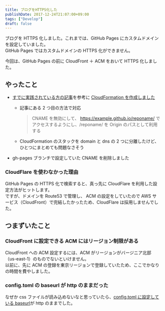 ```yaml
---
title: ブログをHTTPS化した
publishDate: 2017-12-24T21:07:00+09:00
tags: ["Develop"]
draft: false
---
```


ブログを HTTPS 化しました。これまでは、GitHub Pages にカスタムドメインを設定していました。  
GitHub Pages ではカスタムドメインの HTTPS 化ができません。

今回は、GitHub Pages の前に CloudFront ＋ ACM をおいて HTTPS 化しました。

## やったこと

- [すでに実践されている方の記事](https://qiita.com/iogi/items/82618c1d56abba6b9337)を参考に [CloudFormation を作成しました](https://github.com/70-10/blog/tree/master/cfn)

  - 記事にある 2 つ目の方法で対応

    > CNAME を無効にして、 https://example.github.io/reponame/ でアクセスするようにし、/reponame/ を Origin のパスとして利用する

  * CloudFormation のスタックを domain と dns の 2 つに分離したけど、ひとつにまとめても問題なさそう

- gh-pages ブランチで設定していた CNAME を削除しました

### CloudFlare を使わなかった理由

GitHub Pages の HTTPS 化で検索すると、真っ先に CloudFlare を利用した設定方法がヒットします。  
ですが、ドメインを Route53 で管理し、 ACM の設定をしていたので AWS サービス（CloudFront）で完結したかったため、CloudFlare は採用しませんでした。

## つまずいたこと

### CloudFront に設定できる ACM にはリージョン制限がある

CloudFront への ACM 設定するには、ACM がリージョンがバージニア北部（us-east-1）のものでないといけません。  
以前に、先に ACM の登録を東京リージョンで登録していたため、ここでかなりの時間を費やしました。

### config.toml の baseurl が http のままだった

なぜか css ファイルが読み込めないなと思っていたら、[config.toml に設定している baseurl](https://github.com/70-10/blog/blob/master/config.toml#L3)が http のままでした。
